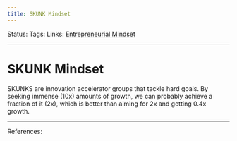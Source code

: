 ```yaml
---
title: SKUNK Mindset
---
```

Status:
Tags:
Links: [Entrepreneurial Mindset](out/entrepreneurial-mindset.md)
___
# SKUNK Mindset
SKUNKS are innovation accelerator groups that tackle hard goals. By seeking immense (10x) amounts of growth, we can probably achieve a fraction of it (2x), which is better than aiming for 2x and getting 0.4x growth.
___
References: